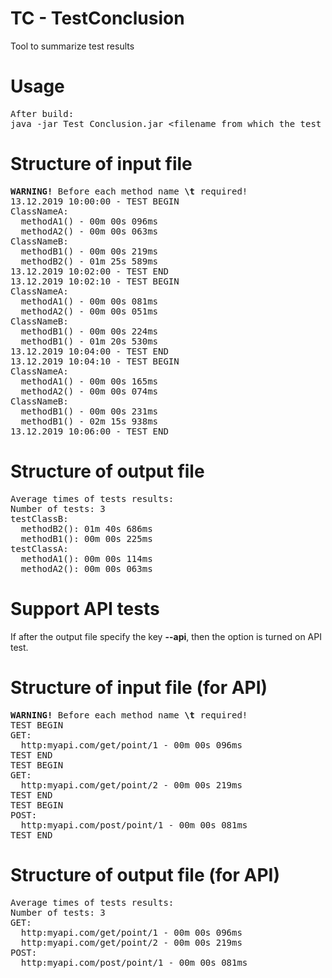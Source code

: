# TC - TestConclusion
Tool to summarize test results 

# Usage
<pre>
After build:
java -jar Test_Conclusion.jar &lt;filename_from_which_the_test_results_are_read&gt; &lt;filename_in_which_the_result_summarize_is_written&gt; <i>Optional Third Parameter</i> --api
</pre>

# Structure of input file
<pre>
<b>WARNING!</b> Before each method name <b>\t</b> required!
13.12.2019 10:00:00 - TEST BEGIN
ClassNameA:
  methodA1() - 00m 00s 096ms
  methodA2() - 00m 00s 063ms
ClassNameB:
  methodB1() - 00m 00s 219ms
  methodB2() - 01m 25s 589ms
13.12.2019 10:02:00 - TEST END
13.12.2019 10:02:10 - TEST BEGIN
ClassNameA:
  methodA1() - 00m 00s 081ms
  methodA2() - 00m 00s 051ms
ClassNameB:
  methodB1() - 00m 00s 224ms
  methodB1() - 01m 20s 530ms
13.12.2019 10:04:00 - TEST END
13.12.2019 10:04:10 - TEST BEGIN
ClassNameA:
  methodA1() - 00m 00s 165ms
  methodA2() - 00m 00s 074ms
ClassNameB:
  methodB1() - 00m 00s 231ms
  methodB1() - 02m 15s 938ms
13.12.2019 10:06:00 - TEST END
</pre>

# Structure of output file
<pre>
Average times of tests results:
Number of tests: 3
testClassB:
  methodB2(): 01m 40s 686ms
  methodB1(): 00m 00s 225ms
testClassA:
  methodA1(): 00m 00s 114ms
  methodA2(): 00m 00s 063ms
</pre>

# Support API tests
If after the output file specify the key <b>--api</b>, then the option is turned on API test.

# Structure of input file (for API)
<pre>
<b>WARNING!</b> Before each method name <b>\t</b> required!
TEST BEGIN
GET:
  http:myapi.com/get/point/1 - 00m 00s 096ms
TEST END
TEST BEGIN
GET:
  http:myapi.com/get/point/2 - 00m 00s 219ms
TEST END
TEST BEGIN
POST:
  http:myapi.com/post/point/1 - 00m 00s 081ms
TEST END
</pre>

# Structure of output file (for API)
<pre>
Average times of tests results:
Number of tests: 3
GET:
  http:myapi.com/get/point/1 - 00m 00s 096ms
  http:myapi.com/get/point/2 - 00m 00s 219ms
POST:
  http:myapi.com/post/point/1 - 00m 00s 081ms
</pre>

